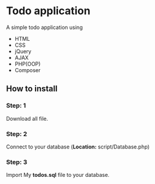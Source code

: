 <h1>Todo application</h1>

A simple todo application using 

<ul>
	<li>HTML</li>
	<li>CSS</li>
	<li>jQuery</li>
	<li>AJAX</li>
	<li>PHP(OOP)</li>
	<li>Composer</li>
</ul>


<h2>How to install</h2>

<h3>Step: 1</h3>
<p>Download all file.</p>

<h3>Step: 2</h3>
<p>Connect to your database (<b>Location:</b> script/Database.php)</p>

<h3>Step: 3</h3>
<p>Import My <b>todos.sql</b> file to your database.</p>

